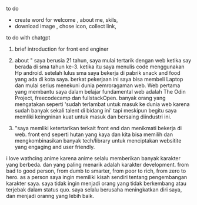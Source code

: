 to do 
- create word for welcome , about me, skils,
- download image , chose icon, collect link, 

to do with chatgpt
1. brief introduction for front end enginer
2. about " saya berusia 21 tahun, saya mulai tertarik dengan web ketika say berada di sma tahun ke-3. ketika itu saya menulis code menggunakan Hp android. setelah lulus sma saya bekerja di pabrik snack and food yang ada di kota saya. berkat pekerjaan ini saya bisa membeli Laptop dan mulai serius menekuni dunia pemroragaman web. Web pertama yang membantu saya dalam belajar fundamental web adalah The Odin Project, freecodecamp dan fullstackOpen. banyak orang yang mengatakan seperti 'sudah terlambat untuk masuk ke dunia web karena sudah banyak sekali talent di bidang ini' tapi meskipun begitu saya memliki keingninan kuat untuk masuk dan bersaing diindustri ini. 

3. "saya memliki ketertarikan terkait front end dan menikmati bekerja di web. front end seperti hutan yang kaya dan kita bisa memilih dan mengkombinasikan banyak tech/library untuk menciptakan websitite yang engaging and user friendly. 

i love wathcing anime karena anime selalu memberikan banyak karakter yang berbeda. dan yang paling menarik adalah karakter development. from bad to good person, from dumb to smarter, from poor to rich, from zero to hero. as a person saya ingin memiliki kisah sendiri tentang pengembangan karakter saya. saya tidak ingin menjadi orang yang tidak berkembang atau terjebak dalam status quo. saya selalu berusaha meningkatkan diri saya, dan menjadi oranng yang lebih baik.
